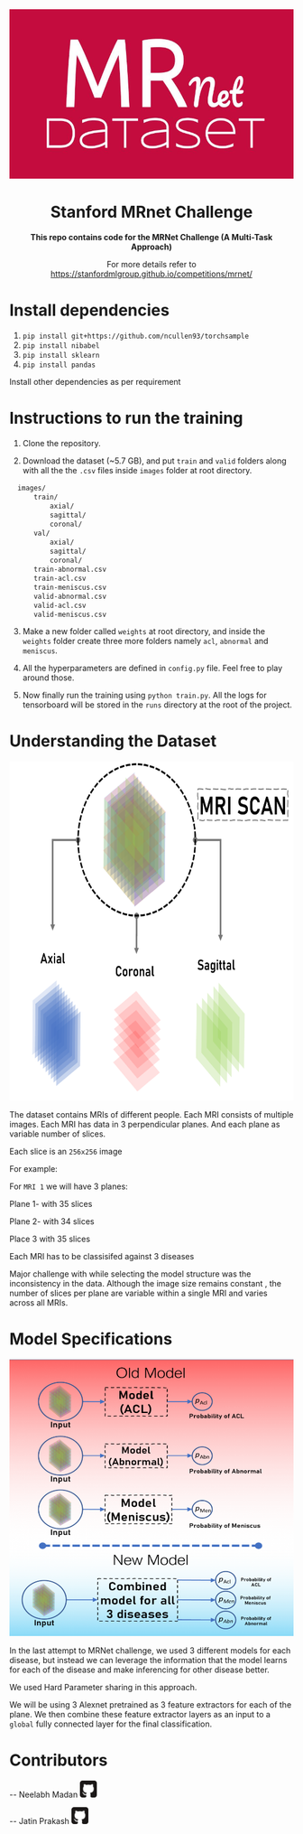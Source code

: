 <div align="center">
<img src="content/logo.jpg" width ="600" height="300"/>

# Stanford MRnet Challenge

**This repo contains code for the MRNet Challenge (A Multi-Task Approach)**


For more details refer to https://stanfordmlgroup.github.io/competitions/mrnet/

</div>

# Install dependencies
1. `pip install git+https://github.com/ncullen93/torchsample`
2. `pip install nibabel`
3. `pip install sklearn`
4. `pip install pandas`

Install other dependencies as per requirement

# Instructions to run the training
1. Clone the repository.

2. Download the dataset (~5.7 GB), and put `train` and `valid` folders along with all the the `.csv` files inside `images` folder at root directory. 
```Shell
  images/
      train/
          axial/
          sagittal/
          coronal/
      val/
          axial/
          sagittal/
          coronal/
      train-abnormal.csv
      train-acl.csv
      train-meniscus.csv
      valid-abnormal.csv
      valid-acl.csv
      valid-meniscus.csv
```      

3. Make a new folder called `weights` at root directory, and inside the `weights` folder create three more folders namely `acl`, `abnormal` and `meniscus`.

4. All the hyperparameters are defined in `config.py` file. Feel free to play around those.

5. Now finally run the training using `python train.py`. All the logs for tensorboard will be stored in the `runs` directory at the root of the project.

# Understanding the Dataset

<div align="center">

<img src="content/mri_scan.png" width ="650" height="600"/>

</div>
  
The dataset contains MRIs of different people. Each MRI consists of multiple images.
Each MRI has data in 3 perpendicular planes. And each plane as variable number of slices.

Each slice is an `256x256` image

For example:

For `MRI 1` we will have 3 planes:

Plane 1- with 35 slices

Plane 2- with 34 slices

Place 3 with 35 slices

Each MRI has to be classisifed against 3 diseases

Major challenge with while selecting the model structure was the inconsistency in the data. Although the image size remains constant , the number of slices per plane are variable within a single MRI and varies across all MRIs.

# Model Specifications

<div align="center">

<img src="content/model.png" width ="700" height="490"/>

</div>

In the last attempt to MRNet challenge, we used 3 different models for each disease, but instead we can leverage the information that the model learns for each of the disease and make inferencing for other disease better.

We used Hard Parameter sharing in this approach.

We will be using 3 Alexnet pretrained as 3 feature extractors for each of the plane. We then combine these feature extractor layers as an input to a `global` fully connected layer for the final classification.

# Contributors
<p > 
  -- Neelabh Madan   
 <a href = https://github.com/neelabh17 target='blank'> <img src=https://github.com/edent/SuperTinyIcons/blob/master/images/svg/github.svg height='30' weight='30'/></a>
<br>

-- Jatin Prakash <a href = https://github.com/bicycleman15 target='blank'> <img src=https://github.com/edent/SuperTinyIcons/blob/master/images/svg/github.svg height='30' weight='30'/></a>


